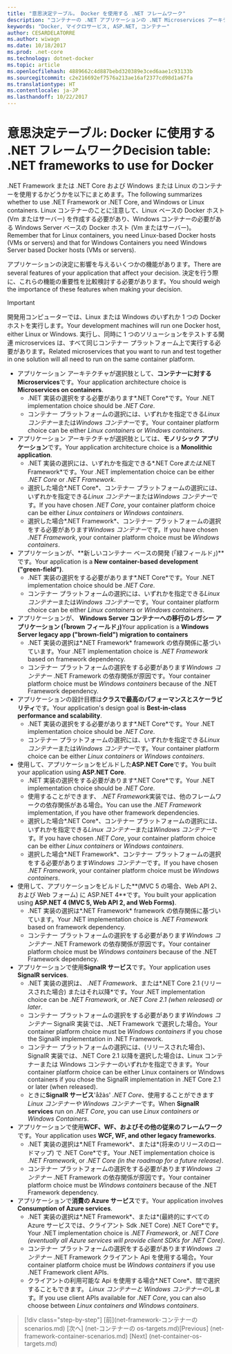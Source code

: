 ```yaml
---
title: "意思決定テーブル。 Docker を使用する .NET フレームワーク"
description: "コンテナーの .NET アプリケーションの .NET Microservices アーキテクチャ |意思決定テーブル、Docker を使用する .NET フレームワーク"
keywords: "Docker, マイクロサービス, ASP.NET, コンテナー"
author: CESARDELATORRE
ms.author: wiwagn
ms.date: 10/18/2017
ms.prod: .net-core
ms.technology: dotnet-docker
ms.topic: article
ms.openlocfilehash: 4889662c4d887bebd320389e3ced6aae1c93133b
ms.sourcegitcommit: c2e216692ef7576a213ae16af2377cd98d1a67fa
ms.translationtype: HT
ms.contentlocale: ja-JP
ms.lasthandoff: 10/22/2017
---
```

# <a name="decision-table-net-frameworks-to-use-for-docker"></a><span data-ttu-id="97cef-105">意思決定テーブル: Docker に使用する .NET フレームワーク</span><span class="sxs-lookup"><span data-stu-id="97cef-105">Decision table: .NET frameworks to use for Docker</span></span>

<span data-ttu-id="97cef-106">.NET Framework または .NET Core および Windows または Linux のコンテナーを使用するかどうかを以下にまとめます。</span><span class="sxs-lookup"><span data-stu-id="97cef-106">The following summarizes whether to use .NET Framework or .NET Core, and Windows or Linux containers.</span></span> <span data-ttu-id="97cef-107">Linux コンテナーのことに注意して、Linux ベースの Docker ホスト (Vm またはサーバー) を作成する必要があり、Windows コンテナーの必要がある Windows Server ベースの Docker ホスト (Vm またはサーバー)。</span><span class="sxs-lookup"><span data-stu-id="97cef-107">Remember that for Linux containers, you need Linux-based Docker hosts (VMs or servers) and that for Windows Containers you need Windows Server based Docker hosts (VMs or servers).</span></span>

<span data-ttu-id="97cef-108">アプリケーションの決定に影響を与えるいくつかの機能があります。</span><span class="sxs-lookup"><span data-stu-id="97cef-108">There are several features of your application that affect your decision.</span></span> <span data-ttu-id="97cef-109">決定を行う際に、これらの機能の重要性を比較検討する必要があります。</span><span class="sxs-lookup"><span data-stu-id="97cef-109">You should weigh the importance of these features when making your decision.</span></span>

> [!IMPORTANT]
> <span data-ttu-id="97cef-110">開発用コンピューターでは、Linux または Windows のいずれか 1 つの Docker ホストを実行します。</span><span class="sxs-lookup"><span data-stu-id="97cef-110">Your development machines will run one Docker host, either Linux or Windows.</span></span> <span data-ttu-id="97cef-111">実行し、同時に 1 つのソリューションをテストする関連 microservices は、すべて同じコンテナー プラットフォーム上で実行する必要があります。</span><span class="sxs-lookup"><span data-stu-id="97cef-111">Related microservices that you want to run and test together in one solution will all need to run on the same container platform.</span></span>

* <span data-ttu-id="97cef-112">アプリケーション アーキテクチャが選択肢として、**コンテナーに対する Microservices**です。</span><span class="sxs-lookup"><span data-stu-id="97cef-112">Your application architecture choice is **Microservices on containers**.</span></span>
    - <span data-ttu-id="97cef-113">.NET 実装の選択をする必要があります*.NET Core*です。</span><span class="sxs-lookup"><span data-stu-id="97cef-113">Your .NET implementation choice should be *.NET Core*.</span></span>
    - <span data-ttu-id="97cef-114">コンテナー プラットフォームの選択には、いずれかを指定できる*Linux コンテナー*または*Windows コンテナー*です。</span><span class="sxs-lookup"><span data-stu-id="97cef-114">Your container platform choice can be either *Linux containers* or *Windows containers*.</span></span>
* <span data-ttu-id="97cef-115">アプリケーション アーキテクチャが選択肢としては、**モノリシック アプリケーション**です。</span><span class="sxs-lookup"><span data-stu-id="97cef-115">Your application architecture choice is a **Monolithic application**.</span></span>
    - <span data-ttu-id="97cef-116">.NET 実装の選択には、いずれかを指定できる*.NET Core*または*.NET Framework*です。</span><span class="sxs-lookup"><span data-stu-id="97cef-116">Your .NET implementation choice can be either *.NET Core* or *.NET Framework*.</span></span>
    - <span data-ttu-id="97cef-117">選択した場合*.NET Core*、コンテナー プラットフォームの選択には、いずれかを指定できる*Linux コンテナー*または*Windows コンテナー*です。</span><span class="sxs-lookup"><span data-stu-id="97cef-117">If you have chosen *.NET Core*, your container platform choice can be either *Linux containers* or *Windows containers*.</span></span>
    - <span data-ttu-id="97cef-118">選択した場合*.NET Framework*、コンテナー プラットフォームの選択をする必要があります*Windows コンテナー*です。</span><span class="sxs-lookup"><span data-stu-id="97cef-118">If you have chosen *.NET Framework*, your container platform choice must be *Windows containers*.</span></span>
* <span data-ttu-id="97cef-119">アプリケーションが、**新しいコンテナー ベースの開発 (「緑フィールド」)**です。</span><span class="sxs-lookup"><span data-stu-id="97cef-119">Your application is a  **New container-based development ("green-field")**.</span></span>
    - <span data-ttu-id="97cef-120">.NET 実装の選択をする必要があります*.NET Core*です。</span><span class="sxs-lookup"><span data-stu-id="97cef-120">Your .NET implementation choice should be *.NET Core*.</span></span>
    - <span data-ttu-id="97cef-121">コンテナー プラットフォームの選択には、いずれかを指定できる*Linux コンテナー*または*Windows コンテナー*です。</span><span class="sxs-lookup"><span data-stu-id="97cef-121">Your container platform choice can be either *Linux containers* or *Windows containers*.</span></span>
* <span data-ttu-id="97cef-122">アプリケーションが、 **Windows Server コンテナーへの移行のレガシー アプリケーション (「brown フィールド」)**</span><span class="sxs-lookup"><span data-stu-id="97cef-122">Your application is a **Windows Server legacy app ("brown-field") migration to containers**</span></span>
    - <span data-ttu-id="97cef-123">.NET 実装の選択は*.NET Framework* framework の依存関係に基づいています。</span><span class="sxs-lookup"><span data-stu-id="97cef-123">Your .NET implementation choice is *.NET Framework* based on framework dependency.</span></span>
    - <span data-ttu-id="97cef-124">コンテナー プラットフォームの選択をする必要があります*Windows コンテナー* .NET Framework の依存関係が原因です。</span><span class="sxs-lookup"><span data-stu-id="97cef-124">Your container platform choice must be *Windows containers* because of the .NET Framework dependency.</span></span>
* <span data-ttu-id="97cef-125">アプリケーションの設計目標は**クラスで最高のパフォーマンスとスケーラビリティ**です。</span><span class="sxs-lookup"><span data-stu-id="97cef-125">Your application's design goal is **Best-in-class performance and scalability**.</span></span>
    - <span data-ttu-id="97cef-126">.NET 実装の選択をする必要があります*.NET Core*です。</span><span class="sxs-lookup"><span data-stu-id="97cef-126">Your .NET implementation choice should be *.NET Core*.</span></span>
    - <span data-ttu-id="97cef-127">コンテナー プラットフォームの選択には、いずれかを指定できる*Linux コンテナー*または*Windows コンテナー*です。</span><span class="sxs-lookup"><span data-stu-id="97cef-127">Your container platform choice can be either *Linux containers* or *Windows containers*.</span></span>
* <span data-ttu-id="97cef-128">使用して、アプリケーションをビルドした**ASP.NET Core**です。</span><span class="sxs-lookup"><span data-stu-id="97cef-128">You built your application using **ASP.NET Core**.</span></span>
    - <span data-ttu-id="97cef-129">.NET 実装の選択をする必要があります*.NET Core*です。</span><span class="sxs-lookup"><span data-stu-id="97cef-129">Your .NET implementation choice should be *.NET Core*.</span></span>
    - <span data-ttu-id="97cef-130">使用することができます、 *.NET Framework*実装では、他のフレームワークの依存関係がある場合。</span><span class="sxs-lookup"><span data-stu-id="97cef-130">You can use the *.NET Framework* implementation, if you have other framework dependencies.</span></span>
    - <span data-ttu-id="97cef-131">選択した場合*.NET Core*、コンテナー プラットフォームの選択には、いずれかを指定できる*Linux コンテナー*または*Windows コンテナー*です。</span><span class="sxs-lookup"><span data-stu-id="97cef-131">If you have chosen *.NET Core*, your container platform choice can be either *Linux containers* or *Windows containers*.</span></span>
    - <span data-ttu-id="97cef-132">選択した場合*.NET Framework*、コンテナー プラットフォームの選択をする必要があります*Windows コンテナー*です。</span><span class="sxs-lookup"><span data-stu-id="97cef-132">If you have chosen *.NET Framework*, your container platform choice must be *Windows containers*.</span></span>
* <span data-ttu-id="97cef-133">使用して、アプリケーションをビルドした**(MVC 5 の場合、Web API 2、および Web フォーム) に ASP.NET 4**です。</span><span class="sxs-lookup"><span data-stu-id="97cef-133">You built your application using **ASP.NET 4 (MVC 5, Web API 2, and Web Forms)**.</span></span>
    - <span data-ttu-id="97cef-134">.NET 実装の選択は*.NET Framework* framework の依存関係に基づいています。</span><span class="sxs-lookup"><span data-stu-id="97cef-134">Your .NET implementation choice is *.NET Framework* based on framework dependency.</span></span>
    - <span data-ttu-id="97cef-135">コンテナー プラットフォームの選択をする必要があります*Windows コンテナー* .NET Framework の依存関係が原因です。</span><span class="sxs-lookup"><span data-stu-id="97cef-135">Your container platform choice must be *Windows containers* because of the .NET Framework dependency.</span></span>
* <span data-ttu-id="97cef-136">アプリケーションで使用**SignalR サービス**です。</span><span class="sxs-lookup"><span data-stu-id="97cef-136">Your application uses **SignalR services**.</span></span>
    - <span data-ttu-id="97cef-137">.NET 実装の選択は、 *.NET Framework*、または*.NET Core 2.1 (リリースされた場合) またはそれ以降*です。</span><span class="sxs-lookup"><span data-stu-id="97cef-137">Your .NET implementation choice can be *.NET Framework*, or *.NET Core 2.1 (when released) or later*.</span></span>
    - <span data-ttu-id="97cef-138">コンテナー プラットフォームの選択をする必要があります*Windows コンテナー* SignalR 実装では、.NET Framework で選択した場合。</span><span class="sxs-lookup"><span data-stu-id="97cef-138">Your container platform choice must be *Windows containers* if you chose the SignalR implementation in .NET Framework.</span></span>
    - <span data-ttu-id="97cef-139">コンテナー プラットフォームの選択には、(リリースされた場合)、SignalR 実装では、.NET Core 2.1 以降を選択した場合は、Linux コンテナーまたは Windows コンテナーのいずれかを指定できます。</span><span class="sxs-lookup"><span data-stu-id="97cef-139">Your container platform choice can be either Linux containers or Windows containers if you chose the SignalR implementation in .NET Core 2.1 or later (when released).</span></span>  
    - <span data-ttu-id="97cef-140">ときに**SignalR サービス**'åžàs' *.NET Core*、使用することができます*Linux コンテナーや Windows コンテナー*です。</span><span class="sxs-lookup"><span data-stu-id="97cef-140">When **SignalR services** run on *.NET Core*, you can use *Linux containers or Windows Containers*.</span></span>
* <span data-ttu-id="97cef-141">アプリケーションで使用**WCF、WF、およびその他の従来のフレームワーク**です。</span><span class="sxs-lookup"><span data-stu-id="97cef-141">Your application uses **WCF, WF, and other legacy frameworks**.</span></span>
    - <span data-ttu-id="97cef-142">.NET 実装の選択は*.NET Framework*、または*(将来のリリースのロードマップ) で .NET Core*です。</span><span class="sxs-lookup"><span data-stu-id="97cef-142">Your .NET implementation choice is *.NET Framework*, or *.NET Core (in the roadmap for a future release)*.</span></span>
    - <span data-ttu-id="97cef-143">コンテナー プラットフォームの選択をする必要があります*Windows コンテナー* .NET Framework の依存関係が原因です。</span><span class="sxs-lookup"><span data-stu-id="97cef-143">Your container platform choice must be *Windows containers* because of the .NET Framework dependency.</span></span>
* <span data-ttu-id="97cef-144">アプリケーションで**消費の Azure サービス**です。</span><span class="sxs-lookup"><span data-stu-id="97cef-144">Your application involves **Consumption of Azure services**.</span></span>
    - <span data-ttu-id="97cef-145">.NET 実装の選択は*.NET Framework*、または*(最終的にすべての Azure サービスでは、クライアント Sdk .NET Core) .NET Core*です。</span><span class="sxs-lookup"><span data-stu-id="97cef-145">Your .NET implementation choice is *.NET Framework*, or *.NET Core (eventually all Azure services will provide client SDKs for .NET Core)*.</span></span>
    - <span data-ttu-id="97cef-146">コンテナー プラットフォームの選択をする必要があります*Windows コンテナー* .NET Framework クライアント Api を使用する場合。</span><span class="sxs-lookup"><span data-stu-id="97cef-146">Your container platform choice must be *Windows containers* if you use .NET Framework client APIs.</span></span>
    - <span data-ttu-id="97cef-147">クライアントの利用可能な Api を使用する場合*.NET Core*、間で選択することもできます。 *Linux コンテナーと Windows コンテナーの*します。</span><span class="sxs-lookup"><span data-stu-id="97cef-147">If you use client APIs available for *.NET Core*, you can also choose between *Linux containers and Windows containers*.</span></span>

>[!div class="step-by-step"]
<span data-ttu-id="97cef-148">[前](net-framework-コンテナーの scenarios.md) [次へ] (net-コンテナーの os-targets.md)</span><span class="sxs-lookup"><span data-stu-id="97cef-148">[Previous] (net-framework-container-scenarios.md) [Next] (net-container-os-targets.md)</span></span>
